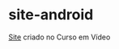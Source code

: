 # site-android
 <a href="https://rhuanoabsp.github.io/site-android/" target="_blank">Site</a> criado no Curso em Vídeo
